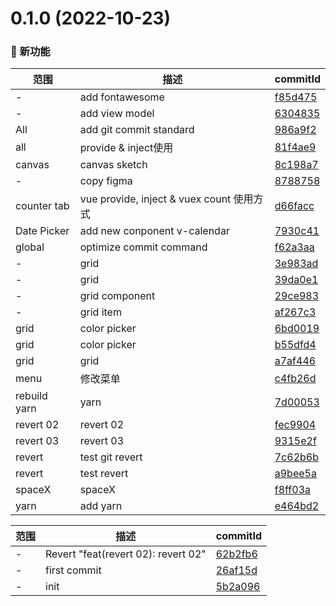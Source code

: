 # 0.1.0 (2022-10-23)

### 🌟 新功能
范围|描述|commitId
--|--|--
 - | add fontawesome | [f85d475](https://github.com/supermanbin/vueSamples/commit/f85d475)
 - | add view model | [6304835](https://github.com/supermanbin/vueSamples/commit/6304835)
 All | add git commit standard | [986a9f2](https://github.com/supermanbin/vueSamples/commit/986a9f2)
 all | provide & inject使用 | [81f4ae9](https://github.com/supermanbin/vueSamples/commit/81f4ae9)
 canvas | canvas sketch | [8c198a7](https://github.com/supermanbin/vueSamples/commit/8c198a7)
 - | copy figma | [8788758](https://github.com/supermanbin/vueSamples/commit/8788758)
 counter tab | vue provide, inject & vuex count 使用方式 | [d66facc](https://github.com/supermanbin/vueSamples/commit/d66facc)
 Date Picker | add new conponent v-calendar | [7930c41](https://github.com/supermanbin/vueSamples/commit/7930c41)
 global | optimize commit command | [f62a3aa](https://github.com/supermanbin/vueSamples/commit/f62a3aa)
 - | grid | [3e983ad](https://github.com/supermanbin/vueSamples/commit/3e983ad)
 - | grid | [39da0e1](https://github.com/supermanbin/vueSamples/commit/39da0e1)
 - | grid component | [29ce983](https://github.com/supermanbin/vueSamples/commit/29ce983)
 - | grid item | [af267c3](https://github.com/supermanbin/vueSamples/commit/af267c3)
 grid | color picker | [6bd0019](https://github.com/supermanbin/vueSamples/commit/6bd0019)
 grid | color picker | [b55dfd4](https://github.com/supermanbin/vueSamples/commit/b55dfd4)
 grid | grid | [a7af446](https://github.com/supermanbin/vueSamples/commit/a7af446)
 menu | 修改菜单 | [c4fb26d](https://github.com/supermanbin/vueSamples/commit/c4fb26d)
 rebuild yarn | yarn | [7d00053](https://github.com/supermanbin/vueSamples/commit/7d00053)
 revert 02 | revert 02 | [fec9904](https://github.com/supermanbin/vueSamples/commit/fec9904)
 revert 03 | revert 03 | [9315e2f](https://github.com/supermanbin/vueSamples/commit/9315e2f)
 revert | test git revert | [7c62b6b](https://github.com/supermanbin/vueSamples/commit/7c62b6b)
 revert | test revert | [a9bee5a](https://github.com/supermanbin/vueSamples/commit/a9bee5a)
 spaceX | spaceX | [f8ff03a](https://github.com/supermanbin/vueSamples/commit/f8ff03a)
 yarn | add yarn | [e464bd2](https://github.com/supermanbin/vueSamples/commit/e464bd2)


范围|描述|commitId
--|--|--
 - | Revert "feat(revert 02): revert 02" | [62b2fb6](https://github.com/supermanbin/vueSamples/commit/62b2fb6)
 - | first commit | [26af15d](https://github.com/supermanbin/vueSamples/commit/26af15d)
 - | init | [5b2a096](https://github.com/supermanbin/vueSamples/commit/5b2a096)


